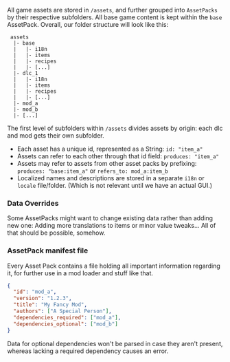All game assets are stored in `/assets`, and further grouped into `AssetPacks` by their respective subfolders. All base game content is kept within the `base` AssetPack. Overall, our folder structure will look like this:

```
 assets
  |- base
  |   |- i18n
  |   |- items
  |   |- recipes
  |   |- [...]
  |- dlc_1
  |   |- i18n
  |   |- items
  |   |- recipes
  |   |- [...]
  |- mod_a
  |- mod_b
  |- [...]
```

The first level of subfolders within `/assets` divides assets by origin: each dlc and mod gets their own subfolder.

- Each asset has a unique id, represented as a String: `id: "item_a"`
- Assets can refer to each other through that id field: `produces: "item_a"`
- Assets may refer to assets from other asset packs by prefixing: `produces: "base:item_a"` or `refers_to: mod_a:item_b`
- Localized names and descriptions are stored in a separate `i18n` or `locale` file/folder. (Which is not relevant until we have an actual GUI.)

### Data Overrides
Some AssetPacks might want to change existing data rather than adding new one: Adding more translations to items or minor value tweaks... All of that should be possible, somehow.

### AssetPack manifest file 
Every Asset Pack contains a file holding all important information regarding it, for further use in a mod loader and stuff like that.

```json
{
  "id": "mod_a",
  "version": "1.2.3",
  "title": "My Fancy Mod",
  "authors": ["A Special Person"],
  "dependencies_required": ["mod_a"],
  "dependencies_optional": ["mod_b"]
}
```

Data for optional dependencies won't be parsed in case they aren't present, whereas lacking a required dependency causes an error.